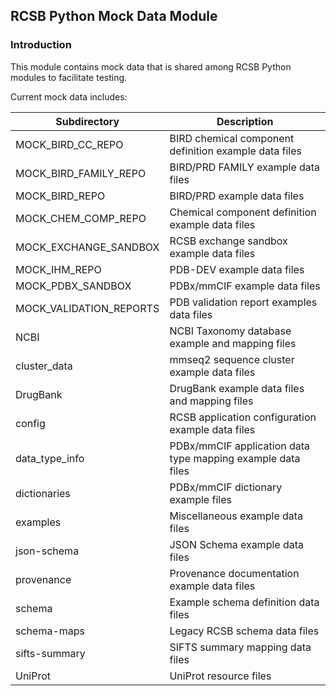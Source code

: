 ## RCSB Python Mock Data Module

### Introduction

This module contains mock data that is shared among RCSB Python modules to facilitate testing.

Current mock data includes:

| Subdirectory            | Description        |
| ------------------------- | ----------------- |
| MOCK_BIRD_CC_REPO | BIRD chemical component definition example data files |
| MOCK_BIRD_FAMILY_REPO | BIRD/PRD FAMILY example data files |
| MOCK_BIRD_REPO | BIRD/PRD example data files |
| MOCK_CHEM_COMP_REPO | Chemical component definition example data files |
| MOCK_EXCHANGE_SANDBOX | RCSB exchange sandbox example data files |
| MOCK_IHM_REPO | PDB-DEV example data files |
| MOCK_PDBX_SANDBOX | PDBx/mmCIF example data files |
| MOCK_VALIDATION_REPORTS | PDB validation report examples data files |
| NCBI | NCBI Taxonomy database example and mapping files |
| cluster_data | mmseq2 sequence cluster example data files |
| DrugBank | DrugBank example data files and mapping files |
| config | RCSB application configuration example data files |
| data_type_info | PDBx/mmCIF application data type mapping example data files |
| dictionaries | PDBx/mmCIF dictionary example files |
| examples | Miscellaneous example data files |
| json-schema | JSON Schema example data files |
| provenance | Provenance documentation example data files |
| schema | Example schema definition data files |
| schema-maps | Legacy RCSB schema data files |
| sifts-summary | SIFTS summary mapping data files |
| UniProt | UniProt resource files |

